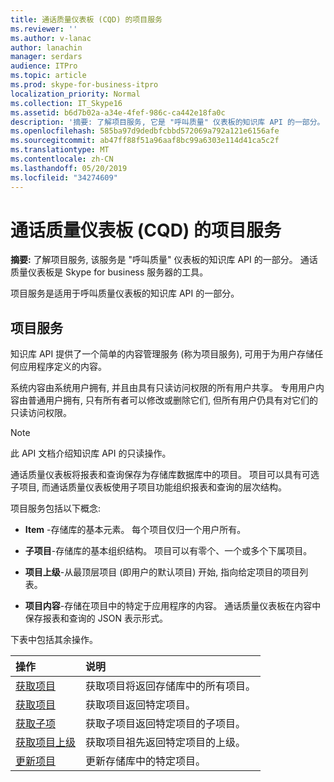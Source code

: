 ```yaml
---
title: 通话质量仪表板 (CQD) 的项目服务
ms.reviewer: ''
ms.author: v-lanac
author: lanachin
manager: serdars
audience: ITPro
ms.topic: article
ms.prod: skype-for-business-itpro
localization_priority: Normal
ms.collection: IT_Skype16
ms.assetid: b6d7b02a-a34e-4fef-986c-ca442e18fa0c
description: '摘要: 了解项目服务, 它是 "呼叫质量" 仪表板的知识库 API 的一部分。 通话质量仪表板是 Skype for business 服务器的工具。'
ms.openlocfilehash: 585ba97d9dedbfcbbd572069a792a121e6156afe
ms.sourcegitcommit: ab47ff88f51a96aaf8bc99a6303e114d41ca5c2f
ms.translationtype: MT
ms.contentlocale: zh-CN
ms.lasthandoff: 05/20/2019
ms.locfileid: "34274609"
---
```

# <a name="item-service-for-call-quality-dashboard-cqd"></a>通话质量仪表板 (CQD) 的项目服务
 
**摘要:** 了解项目服务, 该服务是 "呼叫质量" 仪表板的知识库 API 的一部分。 通话质量仪表板是 Skype for business 服务器的工具。
  
项目服务是适用于呼叫质量仪表板的知识库 API 的一部分。
  
## <a name="item-service"></a>项目服务

知识库 API 提供了一个简单的内容管理服务 (称为项目服务), 可用于为用户存储任何应用程序定义的内容。 
  
系统内容由系统用户拥有, 并且由具有只读访问权限的所有用户共享。 专用用户内容由普通用户拥有, 只有所有者可以修改或删除它们, 但所有用户仍具有对它们的只读访问权限。
  
> [!NOTE]
> 此 API 文档介绍知识库 API 的只读操作。 
  
通话质量仪表板将报表和查询保存为存储库数据库中的项目。 项目可以具有可选子项目, 而通话质量仪表板使用子项目功能组织报表和查询的层次结构。
  
项目服务包括以下概念:
  
- **Item** -存储库的基本元素。 每个项目仅归一个用户所有。
    
- **子项目**-存储库的基本组织结构。 项目可以有零个、一个或多个下属项目。
    
- **项目上级**-从最顶层项目 (即用户的默认项目) 开始, 指向给定项目的项目列表。
    
- **项目内容**-存储在项目中的特定于应用程序的内容。 通话质量仪表板在内容中保存报表和查询的 JSON 表示形式。
    
下表中包括其余操作。
  

|**操作**|**说明**|
|:-----|:-----|
|[获取项目](get-items.md) <br/> |获取项目将返回存储库中的所有项目。  <br/> |
|[获取项目](get-item.md) <br/> |获取项目返回特定项目。  <br/> |
|[获取子项](get-sub-items.md) <br/> |获取子项目返回特定项目的子项目。  <br/> |
|[获取项目上级](get-item-ancestors.md) <br/> |获取项目祖先返回特定项目的上级。  <br/> |
|[更新项目](update-item.md) <br/> |更新存储库中的特定项目。  <br/> |
   

